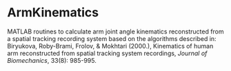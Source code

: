 # ArmKinematics

MATLAB routines to calculate arm joint angle kinematics reconstructed from a spatial tracking recording system based on the algorithms described in:
Biryukova, Roby-Brami, Frolov, & Mokhtari (2000.), Kinematics of human arm reconstructed from spatial tracking system recordings, *Journal of Biomechanics*, 33(8): 985-995.
